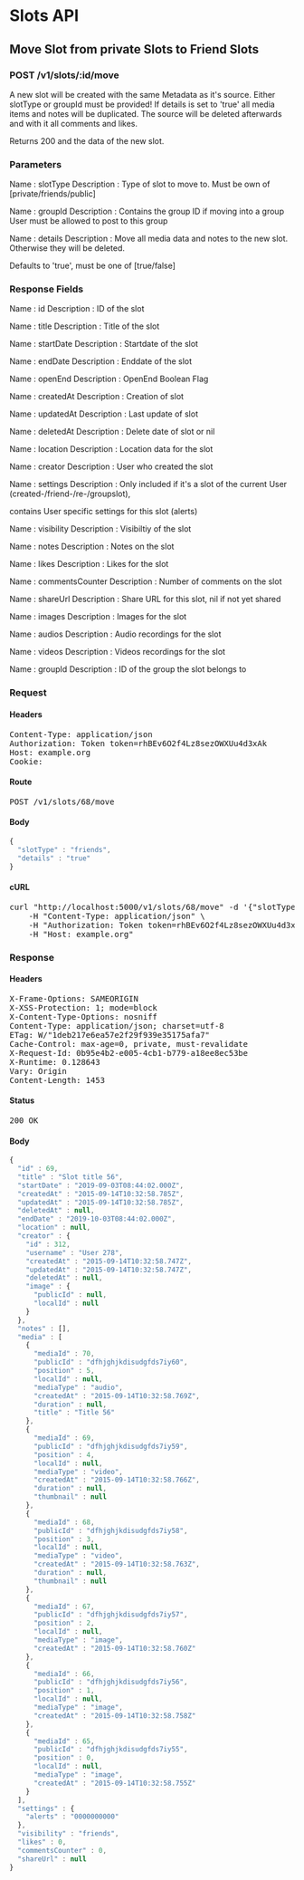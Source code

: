 # Slots API

## Move Slot from private Slots to Friend Slots

### POST /v1/slots/:id/move

A new slot will be created with  the same Metadata as it&#39;s source. Either slotType or groupId must be provided! If details is set to &#39;true&#39; all media items and notes will be duplicated. The source will be deleted afterwards and with it all comments and likes.

Returns 200 and the data of the new slot.

### Parameters

Name : slotType
Description : Type of slot to move to. Must be own of [private/friends/public]

Name : groupId
Description : Contains the group ID if moving into a group User must be allowed to post to this group

Name : details
Description : Move all media data and notes to the new  slot. Otherwise they will be deleted.

Defaults to &#39;true&#39;, must be one of [true/false]


### Response Fields

Name : id
Description : ID of the slot

Name : title
Description : Title of the slot

Name : startDate
Description : Startdate of the slot

Name : endDate
Description : Enddate of the slot

Name : openEnd
Description : OpenEnd Boolean Flag

Name : createdAt
Description : Creation of slot

Name : updatedAt
Description : Last update of slot

Name : deletedAt
Description : Delete date of slot or nil

Name : location
Description : Location data for the slot

Name : creator
Description : User who created the slot

Name : settings
Description : Only included if it&#39;s a slot of the current User (created-/friend-/re-/groupslot),

contains User specific settings for this slot (alerts)

Name : visibility
Description : Visibiltiy of the slot

Name : notes
Description : Notes on the slot

Name : likes
Description : Likes for the slot

Name : commentsCounter
Description : Number of comments on the slot

Name : shareUrl
Description : Share URL for this slot, nil if not yet shared

Name : images
Description : Images for the slot

Name : audios
Description : Audio recordings for the slot

Name : videos
Description : Videos recordings for the slot

Name : groupId
Description : ID of the group the slot belongs to

### Request

#### Headers

<pre>Content-Type: application/json
Authorization: Token token=rhBEv6O2f4Lz8sezOWXUu4d3xAk
Host: example.org
Cookie: </pre>

#### Route

<pre>POST /v1/slots/68/move</pre>

#### Body
```javascript
{
  "slotType" : "friends",
  "details" : "true"
}
```


#### cURL

<pre class="request">curl &quot;http://localhost:5000/v1/slots/68/move&quot; -d &#39;{&quot;slotType&quot;:&quot;friends&quot;,&quot;details&quot;:&quot;true&quot;}&#39; -X POST \
	-H &quot;Content-Type: application/json&quot; \
	-H &quot;Authorization: Token token=rhBEv6O2f4Lz8sezOWXUu4d3xAk&quot; \
	-H &quot;Host: example.org&quot;</pre>

### Response

#### Headers

<pre>X-Frame-Options: SAMEORIGIN
X-XSS-Protection: 1; mode=block
X-Content-Type-Options: nosniff
Content-Type: application/json; charset=utf-8
ETag: W/&quot;1deb217e6ea57e2f29f939e35175afa7&quot;
Cache-Control: max-age=0, private, must-revalidate
X-Request-Id: 0b95e4b2-e005-4cb1-b779-a18ee8ec53be
X-Runtime: 0.128643
Vary: Origin
Content-Length: 1453</pre>

#### Status

<pre>200 OK</pre>

#### Body

```javascript
{
  "id" : 69,
  "title" : "Slot title 56",
  "startDate" : "2019-09-03T08:44:02.000Z",
  "createdAt" : "2015-09-14T10:32:58.785Z",
  "updatedAt" : "2015-09-14T10:32:58.785Z",
  "deletedAt" : null,
  "endDate" : "2019-10-03T08:44:02.000Z",
  "location" : null,
  "creator" : {
    "id" : 312,
    "username" : "User 278",
    "createdAt" : "2015-09-14T10:32:58.747Z",
    "updatedAt" : "2015-09-14T10:32:58.747Z",
    "deletedAt" : null,
    "image" : {
      "publicId" : null,
      "localId" : null
    }
  },
  "notes" : [],
  "media" : [
    {
      "mediaId" : 70,
      "publicId" : "dfhjghjkdisudgfds7iy60",
      "position" : 5,
      "localId" : null,
      "mediaType" : "audio",
      "createdAt" : "2015-09-14T10:32:58.769Z",
      "duration" : null,
      "title" : "Title 56"
    },
    {
      "mediaId" : 69,
      "publicId" : "dfhjghjkdisudgfds7iy59",
      "position" : 4,
      "localId" : null,
      "mediaType" : "video",
      "createdAt" : "2015-09-14T10:32:58.766Z",
      "duration" : null,
      "thumbnail" : null
    },
    {
      "mediaId" : 68,
      "publicId" : "dfhjghjkdisudgfds7iy58",
      "position" : 3,
      "localId" : null,
      "mediaType" : "video",
      "createdAt" : "2015-09-14T10:32:58.763Z",
      "duration" : null,
      "thumbnail" : null
    },
    {
      "mediaId" : 67,
      "publicId" : "dfhjghjkdisudgfds7iy57",
      "position" : 2,
      "localId" : null,
      "mediaType" : "image",
      "createdAt" : "2015-09-14T10:32:58.760Z"
    },
    {
      "mediaId" : 66,
      "publicId" : "dfhjghjkdisudgfds7iy56",
      "position" : 1,
      "localId" : null,
      "mediaType" : "image",
      "createdAt" : "2015-09-14T10:32:58.758Z"
    },
    {
      "mediaId" : 65,
      "publicId" : "dfhjghjkdisudgfds7iy55",
      "position" : 0,
      "localId" : null,
      "mediaType" : "image",
      "createdAt" : "2015-09-14T10:32:58.755Z"
    }
  ],
  "settings" : {
    "alerts" : "0000000000"
  },
  "visibility" : "friends",
  "likes" : 0,
  "commentsCounter" : 0,
  "shareUrl" : null
}
```
